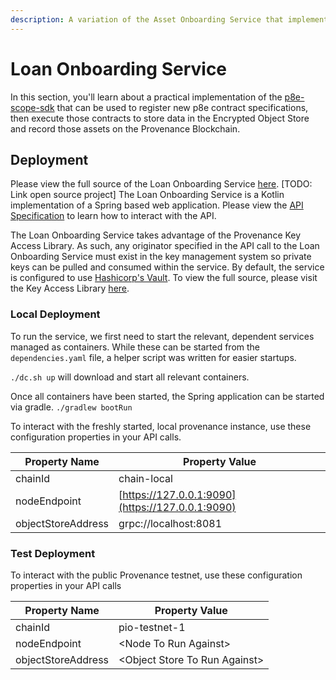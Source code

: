 ```yaml
---
description: A variation of the Asset Onboarding Service that implements the p8e Scope SDK
---
```


# Loan Onboarding Service

In this section, you'll learn about a practical implementation of the [p8e-scope-sdk](https://github.com/provenance-io/p8e-scope-sdk) that can be used to register new p8e contract specifications, then execute those contracts to store data in the Encrypted Object Store and record those assets on the Provenance Blockchain.

## Deployment

Please view the full source of the Loan Onboarding Service [here](https://github.com/figuretechnologies/service-loan-onboarding). \[TODO: Link open source project] The Loan Onboarding Service is a Kotlin implementation of a Spring based web application. Please view the [API Specification](https://docs.provenance.io/integrating/asset-originators-guide/loan-onboarding-service/api-specification) to learn how to interact with the API.&#x20;

The Loan Onboarding Service takes advantage of the Provenance Key Access Library. As such, any originator specified in the API call to the Loan Onboarding Service must exist in the key management system so private keys can be pulled and consumed within the service. By default, the service is configured to use [Hashicorp's Vault](https://www.vaultproject.io). To view the full source, please visit the Key Access Library [here](https://github.com/provenance-io/originator-key-access-lib).

### Local Deployment

To run the service, we first need to start the relevant, dependent services managed as containers. While these can be started from the `dependencies.yaml` file, a helper script was written for easier startups.&#x20;

`./dc.sh up` will download and start all relevant containers.&#x20;

Once all containers have been started, the Spring application can be started via gradle. `./gradlew bootRun`

To interact with the freshly started, local provenance instance, use these configuration properties in your API calls.&#x20;

| Property Name      | Property Value                                   |
| ------------------ | ------------------------------------------------ |
| chainId            | chain-local                                      |
| nodeEndpoint       | [https://127.0.0.1:9090](https://127.0.0.1:9090) |
| objectStoreAddress | grpc://localhost:8081                            |

### Test Deployment

To interact with the public Provenance testnet, use these configuration properties in your API calls&#x20;

| Property Name      | Property Value                  |
| ------------------ | ------------------------------- |
| chainId            | pio-testnet-1                   |
| nodeEndpoint       | \<Node To Run Against>          |
| objectStoreAddress | \<Object Store To Run Against>  |

